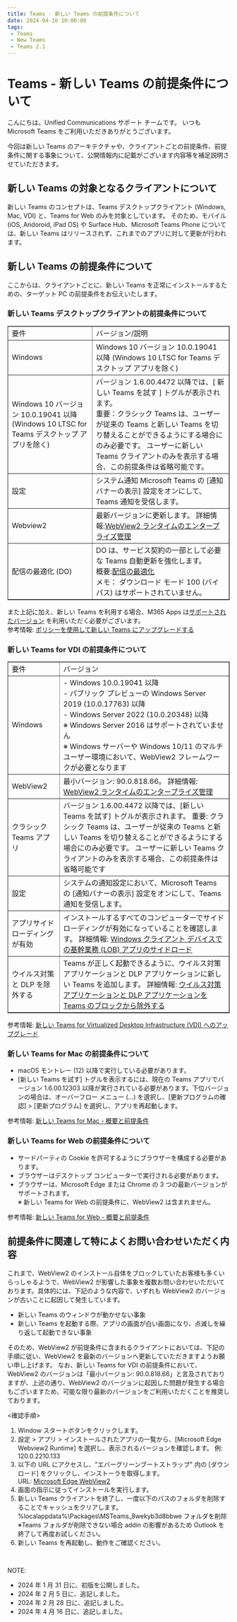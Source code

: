 ```yaml
---
title: Teams - 新しい Teams の前提条件について
date: 2024-04-16 10:00:00
tags:
 - Teams
 - New Teams
 - Teams 2.1
---
```

# Teams - 新しい Teams の前提条件について
こんにちは。Unified Communications サポート チームです。
いつも Microsoft Teams をご利用いただきありがとうございます。

今回は新しい Teams のアーキテクチャや、クライアントごとの前提条件、前提条件に関する事象について、公開情報内に記載がございます内容等を補足説明させていただきます。

## 新しい Teams の対象となるクライアントについて
新しい Teams のコンセプトは、Teams デスクトップクライアント (Windows, Mac, VDI) と、Teams for Web のみを対象としています。
そのため、モバイル (iOS, Andoroid, iPad OS) や Surface Hub、Microsoft Teams Phone については、新しい Teams はリリースされず、これまでのアプリに対して更新が行われます。

## 新しい Teams の前提条件について
ここからは、クライアントごとに、新しい Teams を正常にインストールするための、ターゲット PC の前提条件をお伝えいたします。
### 新しい Teams デスクトップクライアントの前提条件について
<table width="1000" border="1">
    <tr>
        <td>要件</td>
        <td>バージョン/説明</td>   
    </tr>
    <tr>
        <td>Windows</td>
        <td>Windows 10 バージョン 10.0.19041 以降 (Windows 10 LTSC for Teams デスクトップ アプリを除く)</td>
    </tr>
    <tr>
        <td>Windows 10 バージョン 10.0.19041 以降 (Windows 10 LTSC for Teams デスクトップ アプリを除く)</td>
        <td>バージョン 1.6.00.4472 以降では、[ 新しい Teams を試す ] トグルが表示されます。<br>重要：クラシック Teams は、ユーザーが従来の Teams と新しい Teams を切り替えることができるようにする場合にのみ必要です。 ユーザーに新しい Teams クライアントのみを表示する場合、この前提条件は省略可能です。</td>
    </tr>
    <tr>
        <td>設定</td>
        <td>システム通知 Microsoft Teams の [通知バナーの表示] 設定をオンにして、Teams 通知を受信します。</td>
    </tr>
    <tr>
        <td>Webview2</td>
        <td>最新バージョンに更新します。 詳細情報:<a href="https://learn.microsoft.com/ja-jp/microsoft-edge/webview2/concepts/enterprise" title="Title">WebView2 ランタイムのエンタープライズ管理</a></td>
    </tr>
    <tr>
        <td>配信の最適化 (DO)</td>
        <td>DO は、サービス契約の一部として必要な Teams 自動更新を強化します。<br>概要:<a href="https://learn.microsoft.com/ja-jp/windows/deployment/do/waas-delivery-optimization" title="Title">配信の最適化</a>  <br>メモ： ダウンロード モード 100 (バイパス) はサポートされていません。</td>
    </tr>
</table>

また上記に加え、新しい Teams を利用する場合、M365 Apps は[サポートされたバージョン](https://learn.microsoft.com/ja-jp/officeupdates/update-history-microsoft365-apps-by-date#supported-versions) を利用いただく必要がございます。  
参考情報: [ポリシーを使用して新しい Teams にアップグレードする](https://learn.microsoft.com/ja-jp/microsoftteams/new-teams-deploy-using-policies?tabs=teams-admin-center)

### 新しい Teams for VDI の前提条件について
<table width="1000" border="1">
    <tr>
        <td>要件</td>
        <td>バージョン</td>   
    </tr>
    <tr>
        <td>Windows</td>
        <td>- Windows 10.0.19041 以降<br>- パブリック プレビューの Windows Server 2019 (10.0.17763) 以降<br>- Windows Server 2022 (10.0.20348) 以降<br>※ Windows Server 2016 はサポートされていません<br>※ Windows サーバーや Windows 10/11 のマルチユーザー環境において、WebView2 フレームワークが必要となります</td>
    </tr>
    <tr>
        <td>WebView2</td>
        <td>最小バージョン: 90.0.818.66。 詳細情報: <a href="https://learn.microsoft.com/ja-jp/microsoft-edge/webview2/concepts/enterprise" title="Title">WebView2 ランタイムのエンタープライズ管理</a></td>
    </tr>
    <tr>
        <td>クラシック Teams アプリ</td>
        <td>バージョン 1.6.00.4472 以降では、[新しい Teams を試す] トグルが表示されます。 重要: クラシック Teams は、ユーザーが従来の Teams と新しい Teams を切り替えることができるようにする場合にのみ必要です。 ユーザーに新しい Teams クライアントのみを表示する場合、この前提条件は省略可能です</td>
    </tr>
    <tr>
        <td>設定</td>
        <td>システムの通知設定において、Microsoft Teams の [通知バナーの表示] 設定をオンにして、Teams 通知を受信します。</a></td>
    </tr>
    <tr>
        <td>アプリサイドローディングが有効</td>
        <td>インストールするすべてのコンピューターでサイドローディングが有効になっていることを確認します。 詳細情報: <a href="https://learn.microsoft.com/ja-jp/windows/application-management/sideload-apps-in-windows" title="Title"> Windows クライアント デバイスでの基幹業務 (LOB) アプリのサイドロード</a></td>
    </tr>
    <tr>
        <td>ウイルス対策と DLP を除外する</td>
        <td>Teams が正しく起動できるように、ウイルス対策アプリケーションと DLP アプリケーションに新しい Teams を追加します。 詳細情報: <a href="https://learn.microsoft.com/ja-jp/microsoftteams/troubleshoot/teams-administration/include-exclude-teams-from-antivirus-dlp" title="Title"> ウイルス対策アプリケーションと DLP アプリケーションを Teams のブロックから除外する</a></td>
    </tr>
</table>

参考情報: [新しい Teams for Virtualized Desktop Infrastructure (VDI) へのアップグレード](https://learn.microsoft.com/ja-jp/microsoftteams/new-teams-vdi-requirements-deploy)

### 新しい Teams for Mac の前提条件について
- macOS モントレー (12) 以降で実行している必要があります。
- [新しい Teams を試す] トグルを表示するには、現在の Teams アプリでバージョン 1.6.00.12303 以降が実行されている必要があります。下位バージョンの場合は、オーバーフロー メニュー (...) を選択し、[更新プログラムの確認] > [更新プログラム] を選択し、アプリを再起動します。  

参考情報: [新しい Teams for Mac - 概要と前提条件](https://learn.microsoft.com/ja-jp/microsoftteams/new-teams-mac-install-prerequisites)

### 新しい Teams for Web の前提条件について
- サードパーティの Cookie を許可するようにブラウザーを構成する必要があります。
- ブラウザーはデスクトップ コンピューターで実行される必要があります。
- ブラウザーは、Microsoft Edge または Chrome の 3 つの最新バージョンがサポートされます。  
※ 新しい Teams for Web の前提条件に、WebView2 は含まれません。  

参考情報: [新しい Teams for Web - 概要と前提条件](https://learn.microsoft.com/ja-jp/microsoftteams/new-teams-web)
  
## 前提条件に関連して特によくお問い合わせいただく内容
これまで、WebView2 のインストール自体をブロックしていたお客様も多くいらっしゃるようで、WebView2 が影響した事象を複数お問い合わせいただいております。具体的には、下記のような内容で、いずれも WebView2 のバージョンが古いことに起因して発生しています。
- 新しい Teams のウィンドウが動かせない事象
- 新しい Teams を起動する際、アプリの画面が白い画面になり、点滅しを繰り返して起動できない事象

そのため、WebView2 が前提条件に含まれるクライアントにおいては、下記の手順に従い、WebView2 を最新のバージョンへ更新していただきますようお願い申し上げます。
なお、新しい Teams for VDI の前提条件において、WebView2 のバージョンは「最小バージョン: 90.0.818.66」と言及されておりますが、上述の通り、WebView2 のバージョンに起因した問題が発生する場合もございますため、可能な限り最新のバージョンをご利用いただくことを推奨しております。

<確認手順>
1. Window スタートボタンをクリックします。
2. 設定 > アプリ > インストールされたアプリの一覧から、[Microsoft Edge Webview2 Runtime] を選択し、表示されるバージョンを確認します。
   例: 120.0.2210.133
3. 以下の URL にアクセスし、"エバーグリーンブートストラップ" 内の [ダウンロード] をクリックし、インストーラを取得します。  
   URL: [Microsoft Edge WebView2](https://developer.microsoft.com/ja-jp/microsoft-edge/webview2/?form=MA13LH)
4. 画面の指示に従ってインストールを実行します。
5. 新しい Teams クライアントを終了し、一度以下のパスのフォルダを削除することでキャッシュをクリアします。
   %localappdata%\Packages\MSTeams_8wekyb3d8bbwe フォルダを削除
   ※Teams フォルダが削除できない場合 addin の影響があるため Outlook を終了して再度お試しください。
6. 新しい Teams を再起動し、動作をご確認ください。

<br />

NOTE:  
- 2024 年 1 月 31 日に、初版を公開しました。
- 2024 年 2 月 5 日に、追記しました。
- 2024 年 2 月 28 日に、追記しました。
- 2024 年 4 月 16 日に、追記しました。